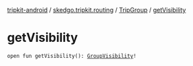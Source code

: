 [tripkit-android](../../index.md) / [skedgo.tripkit.routing](../index.md) / [TripGroup](index.md) / [getVisibility](./get-visibility.md)

# getVisibility

`open fun getVisibility(): `[`GroupVisibility`](../-group-visibility/index.md)`!`